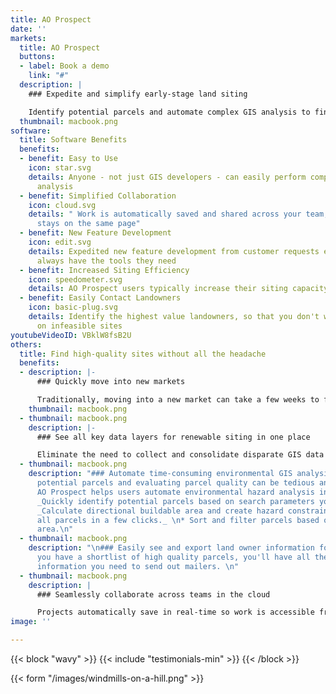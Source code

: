 ```yaml
---
title: AO Prospect
date: ''
markets:
  title: AO Prospect
  buttons:
  - label: Book a demo
    link: "#"
  description: |
    ### Expedite and simplify early-stage land siting

    Identify potential parcels and automate complex GIS analysis to find high-quality sites in just minutes.
  thumbnail: macbook.png
software:
  title: Software Benefits
  benefits:
  - benefit: Easy to Use
    icon: star.svg
    details: Anyone - not just GIS developers - can easily perform complex environmental
      analysis
  - benefit: Simplified Collaboration
    icon: cloud.svg
    details: " Work is automatically saved and shared across your team, so everyone
      stays on the same page"
  - benefit: New Feature Development
    icon: edit.svg
    details: Expedited new feature development from customer requests ensures users
      always have the tools they need
  - benefit: Increased Siting Efficiency
    icon: speedometer.svg
    details: AO Prospect users typically increase their siting capacity by 2-4 times
  - benefit: Easily Contact Landowners
    icon: basic-plug.svg
    details: Identify the highest value landowners, so that you don't waste time working
      on infeasible sites
youtubeVideoID: VBklW8fsB2U
others:
  title: Find high-quality sites without all the headache
  benefits:
  - description: |-
      ### Quickly move into new markets

      Traditionally, moving into a new market can take a few weeks to find all the right data; with AO Prospect, you can move into a new market in a day.
    thumbnail: macbook.png
  - thumbnail: macbook.png
    description: |-
      ### See all key data layers for renewable siting in one place

      Eliminate the need to collect and consolidate disparate GIS data sources. All of the layers needed for renewable siting, including wetlands, flood, topo, etc. come pre-loaded.
  - thumbnail: macbook.png
    description: "### Automate time-consuming environmental GIS analysis\n\nFinding
      potential parcels and evaluating parcel quality can be tedious and time-consuming.
      AO Prospect helps users automate environmental hazard analysis in minutes.\n\n*
      _Quickly identify potential parcels based on search parameters you set._\n*
      _Calculate directional buildable area and create hazard constraint maps for
      all parcels in a few clicks._ \n* Sort and filter parcels based on buildable
      area.\n"
  - thumbnail: macbook.png
    description: "\n### Easily see and export land owner information for LOIs\n\nOnce
      you have a shortlist of high quality parcels, you'll have all the land owner
      information you need to send out mailers. \n"
  - thumbnail: macbook.png
    description: |
      ### Seamlessly collaborate across teams in the cloud

      Projects automatically save in real-time so work is accessible from anywhere. Export land owner data, KML constraint maps, and PDF reports for seamless downstream work.
image: ''

---
```

{{< block "wavy" >}}
{{< include "testimonials-min" >}}
{{< /block >}}

{{< form "/images/windmills-on-a-hill.png" >}}